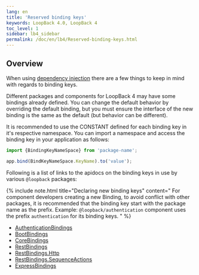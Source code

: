 ```yaml
---
lang: en
title: 'Reserved binding keys'
keywords: LoopBack 4.0, LoopBack 4
toc_level: 1
sidebar: lb4_sidebar
permalink: /doc/en/lb4/Reserved-binding-keys.html
---
```


## Overview

When using [dependency injection](Dependency-injection.md) there are a few
things to keep in mind with regards to binding keys.

Different packages and components for LoopBack 4 may have some bindings already
defined. You can change the default behavior by overriding the default binding,
but you must ensure the interface of the new binding is the same as the default
(but behavior can be different).

It is recommended to use the CONSTANT defined for each binding key in it's
respective namespace. You can import a namespace and access the binding key in
your application as follows:

```js
import {BindingKeyNameSpace} from 'package-name';

app.bind(BindKeyNameSpace.KeyName).to('value');
```

Following is a list of links to the apidocs on the binding keys in use by
various `@loopback` packages:

{% include note.html title="Declaring new binding keys" content="
For component developers creating a new Binding, to avoid conflict with other
packages, it is recommended that the binding key start with the package name as
the prefix. Example: `@loopback/authentication` component uses the prefix
`authentication` for its binding keys.
" %}

- [AuthenticationBindings](https://loopback.io/doc/en/lb4/apidocs.authentication.authenticationbindings.html)
- [BootBindings](https://loopback.io/doc/en/lb4/apidocs.boot.bootbindings.html)
- [CoreBindings](https://loopback.io/doc/en/lb4/apidocs.core.corebindings.html)
- [RestBindings](https://loopback.io/doc/en/lb4/apidocs.rest.restbindings.html)
- [RestBindings.Http](https://loopback.io/doc/en/lb4/apidocs.rest.http.html)
- [RestBindings.SequenceActions](https://loopback.io/doc/en/lb4/apidocs.rest.sequenceactions.html)
- [ExpressBindings](https://loopback.io/doc/en/lb4/apidocs.express-middleware.expressbindings.html)
